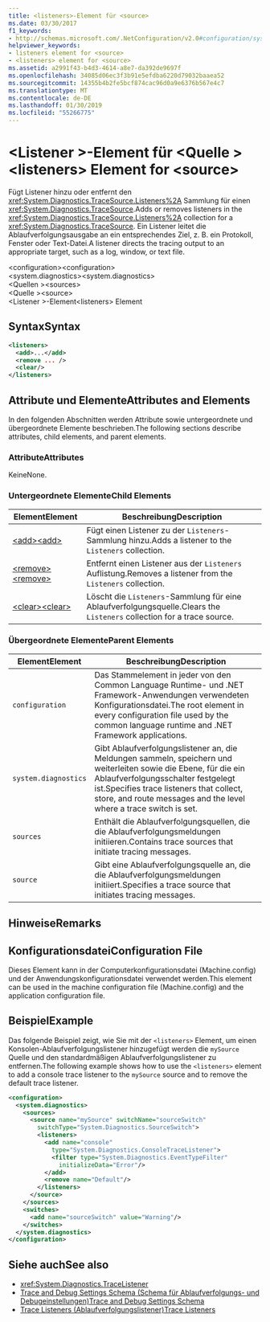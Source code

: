 ```yaml
---
title: <listeners>-Element für <source>
ms.date: 03/30/2017
f1_keywords:
- http://schemas.microsoft.com/.NetConfiguration/v2.0#configuration/system.diagnostics/sources/source/listeners
helpviewer_keywords:
- listeners element for <source>
- <listeners> element for <source>
ms.assetid: a2991f43-b4d3-4614-a8e7-da392de9697f
ms.openlocfilehash: 34085d06ec3f3b91e5efdba6220d79032baaea52
ms.sourcegitcommit: 14355b4b2fe5bcf874cac96d0a9e6376b567e4c7
ms.translationtype: MT
ms.contentlocale: de-DE
ms.lasthandoff: 01/30/2019
ms.locfileid: "55266775"
---
```

# <a name="listeners-element-for-source"></a><span data-ttu-id="ad5e8-102">\<Listener >-Element für \<Quelle ></span><span class="sxs-lookup"><span data-stu-id="ad5e8-102">\<listeners> Element for \<source></span></span>
<span data-ttu-id="ad5e8-103">Fügt Listener hinzu oder entfernt den <xref:System.Diagnostics.TraceSource.Listeners%2A> Sammlung für einen <xref:System.Diagnostics.TraceSource>.</span><span class="sxs-lookup"><span data-stu-id="ad5e8-103">Adds or removes listeners in the <xref:System.Diagnostics.TraceSource.Listeners%2A> collection for a <xref:System.Diagnostics.TraceSource>.</span></span> <span data-ttu-id="ad5e8-104">Ein Listener leitet die Ablaufverfolgungsausgabe an ein entsprechendes Ziel, z. B. ein Protokoll, Fenster oder Text-Datei.</span><span class="sxs-lookup"><span data-stu-id="ad5e8-104">A listener directs the tracing output to an appropriate target, such as a log, window, or text file.</span></span>  
  
 <span data-ttu-id="ad5e8-105">\<configuration></span><span class="sxs-lookup"><span data-stu-id="ad5e8-105">\<configuration></span></span>  
<span data-ttu-id="ad5e8-106">\<system.diagnostics></span><span class="sxs-lookup"><span data-stu-id="ad5e8-106">\<system.diagnostics></span></span>  
<span data-ttu-id="ad5e8-107">\<Quellen ></span><span class="sxs-lookup"><span data-stu-id="ad5e8-107">\<sources></span></span>  
<span data-ttu-id="ad5e8-108">\<Quelle ></span><span class="sxs-lookup"><span data-stu-id="ad5e8-108">\<source></span></span>  
<span data-ttu-id="ad5e8-109">\<Listener >-Element</span><span class="sxs-lookup"><span data-stu-id="ad5e8-109">\<listeners> Element</span></span>  
  
## <a name="syntax"></a><span data-ttu-id="ad5e8-110">Syntax</span><span class="sxs-lookup"><span data-stu-id="ad5e8-110">Syntax</span></span>  
  
```xml  
<listeners>   
  <add>...</add>  
  <remove ... />  
  <clear/>  
</listeners>  
```  
  
## <a name="attributes-and-elements"></a><span data-ttu-id="ad5e8-111">Attribute und Elemente</span><span class="sxs-lookup"><span data-stu-id="ad5e8-111">Attributes and Elements</span></span>  
 <span data-ttu-id="ad5e8-112">In den folgenden Abschnitten werden Attribute sowie untergeordnete und übergeordnete Elemente beschrieben.</span><span class="sxs-lookup"><span data-stu-id="ad5e8-112">The following sections describe attributes, child elements, and parent elements.</span></span>  
  
### <a name="attributes"></a><span data-ttu-id="ad5e8-113">Attribute</span><span class="sxs-lookup"><span data-stu-id="ad5e8-113">Attributes</span></span>  
 <span data-ttu-id="ad5e8-114">Keine</span><span class="sxs-lookup"><span data-stu-id="ad5e8-114">None.</span></span>  
  
### <a name="child-elements"></a><span data-ttu-id="ad5e8-115">Untergeordnete Elemente</span><span class="sxs-lookup"><span data-stu-id="ad5e8-115">Child Elements</span></span>  
  
|<span data-ttu-id="ad5e8-116">Element</span><span class="sxs-lookup"><span data-stu-id="ad5e8-116">Element</span></span>|<span data-ttu-id="ad5e8-117">Beschreibung</span><span class="sxs-lookup"><span data-stu-id="ad5e8-117">Description</span></span>|  
|-------------|-----------------|  
|[<span data-ttu-id="ad5e8-118">\<add></span><span class="sxs-lookup"><span data-stu-id="ad5e8-118">\<add></span></span>](../../../../../docs/framework/configure-apps/file-schema/trace-debug/add-element-for-listeners-for-source.md)|<span data-ttu-id="ad5e8-119">Fügt einen Listener zu der `Listeners`-Sammlung hinzu.</span><span class="sxs-lookup"><span data-stu-id="ad5e8-119">Adds a listener to the `Listeners` collection.</span></span>|  
|[<span data-ttu-id="ad5e8-120">\<remove></span><span class="sxs-lookup"><span data-stu-id="ad5e8-120">\<remove></span></span>](../../../../../docs/framework/configure-apps/file-schema/trace-debug/remove-element-for-listeners-for-source.md)|<span data-ttu-id="ad5e8-121">Entfernt einen Listener aus der `Listeners` Auflistung.</span><span class="sxs-lookup"><span data-stu-id="ad5e8-121">Removes a listener from the `Listeners` collection.</span></span>|  
|[<span data-ttu-id="ad5e8-122">\<clear></span><span class="sxs-lookup"><span data-stu-id="ad5e8-122">\<clear></span></span>](../../../../../docs/framework/configure-apps/file-schema/trace-debug/clear-element-for-listeners-for-source.md)|<span data-ttu-id="ad5e8-123">Löscht die `Listeners`-Sammlung für eine Ablaufverfolgungsquelle.</span><span class="sxs-lookup"><span data-stu-id="ad5e8-123">Clears the `Listeners` collection for a trace source.</span></span>|  
  
### <a name="parent-elements"></a><span data-ttu-id="ad5e8-124">Übergeordnete Elemente</span><span class="sxs-lookup"><span data-stu-id="ad5e8-124">Parent Elements</span></span>  
  
|<span data-ttu-id="ad5e8-125">Element</span><span class="sxs-lookup"><span data-stu-id="ad5e8-125">Element</span></span>|<span data-ttu-id="ad5e8-126">Beschreibung</span><span class="sxs-lookup"><span data-stu-id="ad5e8-126">Description</span></span>|  
|-------------|-----------------|  
|`configuration`|<span data-ttu-id="ad5e8-127">Das Stammelement in jeder von den Common Language Runtime- und .NET Framework-Anwendungen verwendeten Konfigurationsdatei.</span><span class="sxs-lookup"><span data-stu-id="ad5e8-127">The root element in every configuration file used by the common language runtime and .NET Framework applications.</span></span>|  
|`system.diagnostics`|<span data-ttu-id="ad5e8-128">Gibt Ablaufverfolgungslistener an, die Meldungen sammeln, speichern und weiterleiten sowie die Ebene, für die ein Ablaufverfolgungsschalter festgelegt ist.</span><span class="sxs-lookup"><span data-stu-id="ad5e8-128">Specifies trace listeners that collect, store, and route messages and the level where a trace switch is set.</span></span>|  
|`sources`|<span data-ttu-id="ad5e8-129">Enthält die Ablaufverfolgungsquellen, die die Ablaufverfolgungsmeldungen initiieren.</span><span class="sxs-lookup"><span data-stu-id="ad5e8-129">Contains trace sources that initiate tracing messages.</span></span>|  
|`source`|<span data-ttu-id="ad5e8-130">Gibt eine Ablaufverfolgungsquelle an, die die Ablaufverfolgungsmeldungen initiiert.</span><span class="sxs-lookup"><span data-stu-id="ad5e8-130">Specifies a trace source that initiates tracing messages.</span></span>|  
  
## <a name="remarks"></a><span data-ttu-id="ad5e8-131">Hinweise</span><span class="sxs-lookup"><span data-stu-id="ad5e8-131">Remarks</span></span>  
  
## <a name="configuration-file"></a><span data-ttu-id="ad5e8-132">Konfigurationsdatei</span><span class="sxs-lookup"><span data-stu-id="ad5e8-132">Configuration File</span></span>  
 <span data-ttu-id="ad5e8-133">Dieses Element kann in der Computerkonfigurationsdatei (Machine.config) und der Anwendungskonfigurationsdatei verwendet werden.</span><span class="sxs-lookup"><span data-stu-id="ad5e8-133">This element can be used in the machine configuration file (Machine.config) and the application configuration file.</span></span>  
  
## <a name="example"></a><span data-ttu-id="ad5e8-134">Beispiel</span><span class="sxs-lookup"><span data-stu-id="ad5e8-134">Example</span></span>  
 <span data-ttu-id="ad5e8-135">Das folgende Beispiel zeigt, wie Sie mit der `<listeners>` Element, um einen Konsolen-Ablaufverfolgungslistener hinzugefügt werden die `mySource` Quelle und den standardmäßigen Ablaufverfolgungslistener zu entfernen.</span><span class="sxs-lookup"><span data-stu-id="ad5e8-135">The following example shows how to use the `<listeners>` element to add a console trace listener to the `mySource` source and to remove the default trace listener.</span></span>  
  
```xml  
<configuration>  
  <system.diagnostics>  
    <sources>  
      <source name="mySource" switchName="sourceSwitch"   
        switchType="System.Diagnostics.SourceSwitch">  
        <listeners>  
          <add name="console"   
            type="System.Diagnostics.ConsoleTraceListener">  
            <filter type="System.Diagnostics.EventTypeFilter"   
              initializeData="Error"/>  
          </add>  
          <remove name="Default"/>  
        </listeners>  
      </source>  
    </sources>  
    <switches>  
      <add name="sourceSwitch" value="Warning"/>  
    </switches>  
  </system.diagnostics>  
</configuration>  
```  
  
## <a name="see-also"></a><span data-ttu-id="ad5e8-136">Siehe auch</span><span class="sxs-lookup"><span data-stu-id="ad5e8-136">See also</span></span>
- <xref:System.Diagnostics.TraceListener>
- [<span data-ttu-id="ad5e8-137">Trace and Debug Settings Schema (Schema für Ablaufverfolgungs- und Debugeinstellungen)</span><span class="sxs-lookup"><span data-stu-id="ad5e8-137">Trace and Debug Settings Schema</span></span>](../../../../../docs/framework/configure-apps/file-schema/trace-debug/index.md)
- [<span data-ttu-id="ad5e8-138">Trace Listeners (Ablaufverfolgungslistener)</span><span class="sxs-lookup"><span data-stu-id="ad5e8-138">Trace Listeners</span></span>](../../../../../docs/framework/debug-trace-profile/trace-listeners.md)
